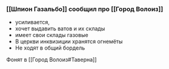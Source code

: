 ### [[Шпион Газальбо]] сообщил про [[Город Волоиз]]
- усиливается, 
- хочет выдавить ватов и их склады
- имеет свои склады газовые
- В церкви инквизиции хранятся огнемёты
- Не ходят в общий бордель

Фонят в [[Город Волоиз#Таверна]]
